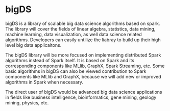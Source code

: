 bigDS
=====

bigDS is a library of scalable big data science algorithms based on spark. The library will cover the fields of linear algebra, statistics, data mining, machine learning, data visualization, as well data science related algorithms. Developers can easily untilize the liabray to build up their high level big data applicaitons.

The bigDS library will be more focused on implementing distributed Spark algorithms instead of Spark itself. It is based on Spark and its corresponding components like MLlib, GraphX, Spark Streaming, etc. Some basic algorithms in bigDS can also be viewed contribution to Spark components like MLlib and GraphX, because we will add new or improved algorithms in Spark when necessary.

The direct user of bigDS would be advanced big data science applications in fields like business intelligence, bioinformatics, gene mining, geology mining, physics, etc.

